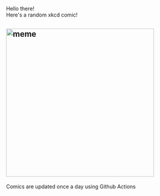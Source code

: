 Hello there! <br>Here's a random xkcd comic!<br>
## <img src="https://imgs.xkcd.com/comics/march_madness.png" alt="meme" width="400"/><br>
Comics are updated once a day using Github Actions